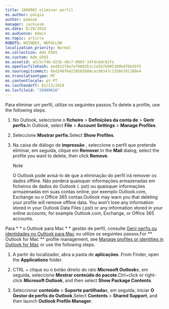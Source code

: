 ```yaml
---
title: 1800001 eliminar perfil
ms.author: pdigia
author: pebaum
manager: jackiesm
ms.date: 8/29/2018
ms.audience: Admin
ms.topic: article
ROBOTS: NOINDEX, NOFOLLOW
localization_priority: Normal
ms.collection: Adm_O365
ms.custom: Adm_O365
ms.assetid: a5c5cf46-d23b-40c7-8983-34fdcbdc02fe
ms.openlocfilehash: eed83276e7ef0602b1c1a5b7b095109bd76b5975
ms.sourcegitcommit: 6bd248764239282688cac98347c2356b701389e4
ms.translationtype: MT
ms.contentlocale: pt-PT
ms.lasthandoff: 02/13/2019
ms.locfileid: "29969616"
---
```

<span data-ttu-id="c8e94-102">Para eliminar um perfil, utilize os seguintes passos.</span><span class="sxs-lookup"><span data-stu-id="c8e94-102">To delete a profile, use the following steps.</span></span>
  
1. <span data-ttu-id="c8e94-103">No Outlook, seleccione o **ficheiro** \> **Definições da conta de** \> **Gerir perfis**.</span><span class="sxs-lookup"><span data-stu-id="c8e94-103">In Outlook, select **File** \> **Account Settings** \> **Manage Profiles**.</span></span>
    
2. <span data-ttu-id="c8e94-104">Seleccione **Mostrar perfis**.</span><span class="sxs-lookup"><span data-stu-id="c8e94-104">Select **Show Profiles**.</span></span>
    
3. <span data-ttu-id="c8e94-105">Na caixa de diálogo de **impressão** , seleccione o perfil que pretende eliminar, em seguida, clique em **Remover**.</span><span class="sxs-lookup"><span data-stu-id="c8e94-105">In the **Mail** dialog, select the profile you want to delete, then click **Remove**.</span></span>
    
    > [!NOTE]
    > <span data-ttu-id="c8e94-p101">O Outlook pode avisá-lo de que a eliminação do perfil irá remover os dados offline. Não perderá quaisquer informações armazenadas em ficheiros de dados do Outlook (. pst) ou quaisquer informações armazenadas em suas contas online, por exemplo Outlook.com, Exchange ou o Office 365 contas.</span><span class="sxs-lookup"><span data-stu-id="c8e94-p101">Outlook may warn you that deleting your profile will remove offline data. You won't lose any information stored in your Outlook Data Files (.pst) or any information stored in your online accounts, for example Outlook.com, Exchange, or Office 365 accounts.</span></span> 
  
<span data-ttu-id="c8e94-108">Para \* \* o Outlook para Mac \* \* gestão de perfil, consulte [Gerir perfis ou identidades no Outlook para Mac](https://support.office.com/article/fed2a955-74df-4a24-bef6-78a426958c4c.aspx) ou utilize os seguintes passos.</span><span class="sxs-lookup"><span data-stu-id="c8e94-108">For \*\* Outlook for Mac \*\* profile management, see [Manage profiles or identities in Outlook for Mac](https://support.office.com/article/fed2a955-74df-4a24-bef6-78a426958c4c.aspx) or use the following steps.</span></span> 
  
1. <span data-ttu-id="c8e94-109">A partir do localizador, abra a pasta de **aplicações** .</span><span class="sxs-lookup"><span data-stu-id="c8e94-109">From Finder, open the **Applications** folder.</span></span> 
    
2. <span data-ttu-id="c8e94-110">CTRL + clique ou o botão direito do rato **Microsoft Outlook**e, em seguida, seleccione **Mostrar conteúdo do pacote**.</span><span class="sxs-lookup"><span data-stu-id="c8e94-110">Ctrl+click or right-click **Microsoft Outlook**, and then select **Show Package Contents**.</span></span>
    
3. <span data-ttu-id="c8e94-111">Seleccionar **conteúdo** \> **Suporte partilhada**e, em seguida, iniciar **O Gestor de perfis do Outlook**.</span><span class="sxs-lookup"><span data-stu-id="c8e94-111">Select **Contents** \> **Shared Support**, and then launch **Outlook Profile Manager**.</span></span>
    

